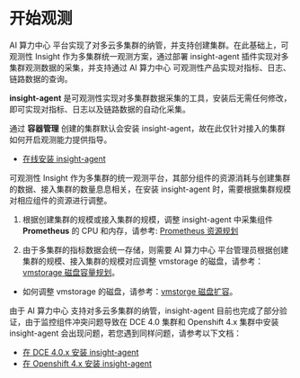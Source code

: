 # 开始观测

AI 算力中心 平台实现了对多云多集群的纳管，并支持创建集群。在此基础上，可观测性 Insight 作为多集群统一观测方案，通过部署 insight-agent 插件实现对多集群观测数据的采集，并支持通过 AI 算力中心 可观测性产品实现对指标、日志、链路数据的查询。

 __insight-agent__ 是可观测性实现对多集群数据采集的工具，安装后无需任何修改，即可实现对指标、日志以及链路数据的自动化采集。

通过 __容器管理__ 创建的集群默认会安装 insight-agent，故在此仅针对接入的集群如何开启观测能力提供指导。

- [在线安装 insight-agent](install-agent.md)

可观测性 Insight 作为多集群的统一观测平台，其部分组件的资源消耗与创建集群的数据、接入集群的数量息息相关，在安装 insight-agent 时，需要根据集群规模对相应组件的资源进行调整。

1. 根据创建集群的规模或接入集群的规模，调整 insight-agent 中采集组件 __Prometheus__ 的 CPU 和内存，请参考: [Prometheus 资源规划](../res-plan/prometheus-res.md)

2. 由于多集群的指标数据会统一存储，则需要 AI 算力中心 平台管理员根据创建集群的规模、接入集群的规模对应调整 vmstorage 的磁盘，请参考：[vmstorage 磁盘容量规划](../res-plan/vms-res-plan.md)。

- 如何调整 vmstorage 的磁盘，请参考：[vmstorge 磁盘扩容](../res-plan/modify-vms-disk.md)。

由于 AI 算力中心 支持对多云多集群的纳管，insight-agent 目前也完成了部分验证，由于监控组件冲突问题导致在 DCE 4.0 集群和 Openshift 4.x 集群中安装 insight-agent 会出现问题，若您遇到同样问题，请参考以下文档：

- [在 DCE 4.0.x 安装 insight-agent](../other/install-agentindce.md)
- [在 Openshift 4.x 安装 insight-agent](../other/install-agent-on-ocp.md)

